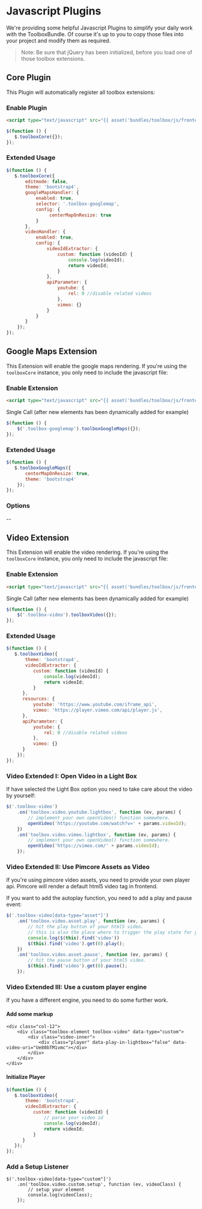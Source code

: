 # Javascript Plugins
We're providing some helpful Javascript Plugins to simplify your daily work with the ToolboxBundle.
Of course it's up to you to copy those files into your project and modify them as required.

> Note: Be sure that jQuery has been initialized, before you load one of those toolbox extensions.

## Core Plugin
This Plugin will automatically register all toolbox extensions:

### Enable Plugin

```html
<script type="text/javascript" src="{{ asset('bundles/toolbox/js/frontend/plugins/jquery.tb.core.js') }}"></script>
```

```javascript
$(function () {
   $.toolboxCore({});
});
```

### Extended Usage
```javascript
$(function () {
   $.toolboxCore({
       editmode: false,
       theme: 'bootstrap4',
       googleMapsHandler: {
           enabled: true,
           selector: '.toolbox-googlemap',
           config: {
                centerMapOnResize: true
           }
       },
       videoHandler: {
           enabled: true,
           config: {
               videoIdExtractor: {
                   custom: function (videoId) {
                       console.log(videoId);
                       return videoId;
                   }
               },
               apiParameter: {
                   youtube: {
                       rel: 0 //disable related videos
                   },
                   vimeo: {}
               }
           }
       }
    });
});
```

## Google Maps Extension
This Extension will enable the google maps rendering. 
If you're using the `toolboxCore` instance, you only need to include the javascript file:

### Enable Extension
```html
<script type="text/javascript" src="{{ asset('bundles/toolbox/js/frontend/plugins/jquery.tb.ext.google-maps.js') }}"></script>
```

Single Call (after new elements has been dynamically added for example)
```javascript
$(function () {
    $('.toolbox-googlemap').toolboxGoogleMaps({});
});
```

### Extended Usage
```javascript
$(function () {
   $.toolboxGoogleMaps({
       centerMapOnResize: true,
       theme: 'bootstrap4'
    });
});
```

### Options
--

## Video Extension
This Extension will enable the video rendering. 
If you're using the `toolboxCore` instance, you only need to include the javascript file:

### Enable Extension
```html
<script type="text/javascript" src="{{ asset('bundles/toolbox/js/frontend/plugins/jquery.tb.ext.video.js') }}"></script>
```

Single Call (after new elements has been dynamically added for example)

```javascript
$(function () {
    $('.toolbox-video').toolboxVideo({});
});
```

### Extended Usage
```javascript
$(function () {
   $.toolboxVideo({
       theme: 'bootstrap4',
       videoIdExtractor: {
          custom: function (videoId) {
              console.log(videoId);
              return videoId;
          }
      },
      resources: {
          youtube: 'https://www.youtube.com/iframe_api',
          vimeo: 'https://player.vimeo.com/api/player.js',
      },
      apiParameter: {
          youtube: {
              rel: 0 //disable related videos
          },
          vimeo: {}
      }
    });
});
```

### Video Extended I: Open Video in a Light Box
If have selected the Light Box option you need to take care about the video by yourself:

```javascript
$('.toolbox-video')
    .on('toolbox.video.youtube.lightbox', function (ev, params) {
        // implement your own openVideo() function somewhere.
        openVideo('https://youtube.com/watch?v=' + params.videoId);
    })
    .on('toolbox.video.vimeo.lightbox', function (ev, params) {
        // implement your own openVideo() function somewhere.
        openVideo('https://vimeo.com/' + params.videoId);
    });
```


### Video Extended II: Use Pimcore Assets as Video
If you're using pimcore video assets, you need to provide your own player api.
Pimcore will render a default html5 video tag in frontend.

If you want to add the autoplay function, you need to add a play and pause event:

```javascript
$('.toolbox-video[data-type="asset"]')
    .on('toolbox.video.asset.play', function (ev, params) {
        // hit the play button of your html5 video.
        // this is also the place where to trigger the play state for your custom framework (video.js for example)
        console.log($(this).find('video'))
        $(this).find('video').get(0).play();
    })
    .on('toolbox.video.asset.pause', function (ev, params) {
        // hit the pause button of your html5 video.
        $(this).find('video').get(0).pause();
    });
```

### Video Extended III: Use a custom player engine
If you have a different engine, you need to do some further work.

#### Add some markup
```twig
<div class="col-12">
    <div class="toolbox-element toolbox-video" data-type="custom">
        <div class="video-inner">
            <div class="player" data-play-in-lightbox="false" data-video-uri="Ue80bTM1vmc"></div>
        </div>
    </div>
</div>
```

#### Initialize Player
```javascript
$(function () {
   $.toolboxVideo({
       theme: 'bootstrap4',
       videoIdExtractor: {
          custom: function (videoId) {
              // parse your video id
              console.log(videoId);
              return videoId;
          }
      }
   });
});
```

### Add a Setup Listener
```
$('.toolbox-video[data-type="custom"]')
    .on('toolbox.video.custom.setup', function (ev, videoClass) {
        // setup your element
        console.log(videoClass);
    });
```